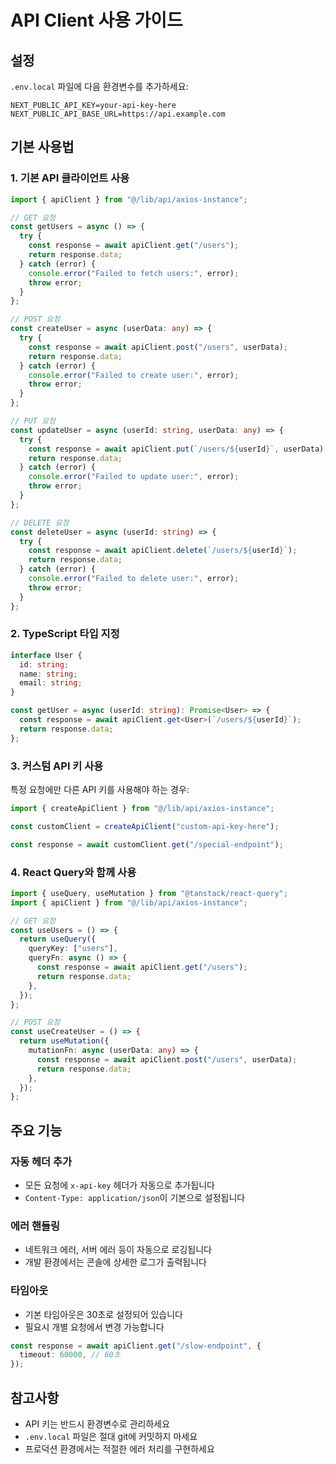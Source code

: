 # API Client 사용 가이드

## 설정

`.env.local` 파일에 다음 환경변수를 추가하세요:

```env
NEXT_PUBLIC_API_KEY=your-api-key-here
NEXT_PUBLIC_API_BASE_URL=https://api.example.com
```

## 기본 사용법

### 1. 기본 API 클라이언트 사용

```typescript
import { apiClient } from "@/lib/api/axios-instance";

// GET 요청
const getUsers = async () => {
  try {
    const response = await apiClient.get("/users");
    return response.data;
  } catch (error) {
    console.error("Failed to fetch users:", error);
    throw error;
  }
};

// POST 요청
const createUser = async (userData: any) => {
  try {
    const response = await apiClient.post("/users", userData);
    return response.data;
  } catch (error) {
    console.error("Failed to create user:", error);
    throw error;
  }
};

// PUT 요청
const updateUser = async (userId: string, userData: any) => {
  try {
    const response = await apiClient.put(`/users/${userId}`, userData);
    return response.data;
  } catch (error) {
    console.error("Failed to update user:", error);
    throw error;
  }
};

// DELETE 요청
const deleteUser = async (userId: string) => {
  try {
    const response = await apiClient.delete(`/users/${userId}`);
    return response.data;
  } catch (error) {
    console.error("Failed to delete user:", error);
    throw error;
  }
};
```

### 2. TypeScript 타입 지정

```typescript
interface User {
  id: string;
  name: string;
  email: string;
}

const getUser = async (userId: string): Promise<User> => {
  const response = await apiClient.get<User>(`/users/${userId}`);
  return response.data;
};
```

### 3. 커스텀 API 키 사용

특정 요청에만 다른 API 키를 사용해야 하는 경우:

```typescript
import { createApiClient } from "@/lib/api/axios-instance";

const customClient = createApiClient("custom-api-key-here");

const response = await customClient.get("/special-endpoint");
```

### 4. React Query와 함께 사용

```typescript
import { useQuery, useMutation } from "@tanstack/react-query";
import { apiClient } from "@/lib/api/axios-instance";

// GET 요청
const useUsers = () => {
  return useQuery({
    queryKey: ["users"],
    queryFn: async () => {
      const response = await apiClient.get("/users");
      return response.data;
    },
  });
};

// POST 요청
const useCreateUser = () => {
  return useMutation({
    mutationFn: async (userData: any) => {
      const response = await apiClient.post("/users", userData);
      return response.data;
    },
  });
};
```

## 주요 기능

### 자동 헤더 추가

- 모든 요청에 `x-api-key` 헤더가 자동으로 추가됩니다
- `Content-Type: application/json`이 기본으로 설정됩니다

### 에러 핸들링

- 네트워크 에러, 서버 에러 등이 자동으로 로깅됩니다
- 개발 환경에서는 콘솔에 상세한 로그가 출력됩니다

### 타임아웃

- 기본 타임아웃은 30초로 설정되어 있습니다
- 필요시 개별 요청에서 변경 가능합니다

```typescript
const response = await apiClient.get("/slow-endpoint", {
  timeout: 60000, // 60초
});
```

## 참고사항

- API 키는 반드시 환경변수로 관리하세요
- `.env.local` 파일은 절대 git에 커밋하지 마세요
- 프로덕션 환경에서는 적절한 에러 처리를 구현하세요

